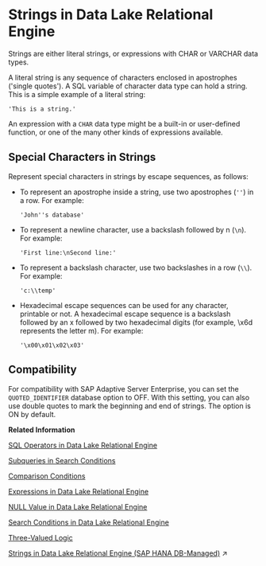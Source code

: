 <!-- loioa4ed4ede84f21015a8499167b3f9d18a -->

# Strings in Data Lake Relational Engine

Strings are either literal strings, or expressions with CHAR or VARCHAR data types.



A literal string is any sequence of characters enclosed in apostrophes \('single quotes'\). A SQL variable of character data type can hold a string. This is a simple example of a literal string:

```
'This is a string.'
```

An expression with a `CHAR` data type might be a built-in or user-defined function, or one of the many other kinds of expressions available.



<a name="loioa4ed4ede84f21015a8499167b3f9d18a__strings_section2"/>

## Special Characters in Strings

Represent special characters in strings by escape sequences, as follows:

-   To represent an apostrophe inside a string, use two apostrophes \(`''`\) in a row. For example:

    ```
    'John''s database'
    ```

-   To represent a newline character, use a backslash followed by n \(`\n`\). For example:

    ```
    'First line:\nSecond line:'
    ```

-   To represent a backslash character, use two backslashes in a row \(`\\`\). For example:

    ```
    'c:\\temp'
    ```

-   Hexadecimal escape sequences can be used for any character, printable or not. A hexadecimal escape sequence is a backslash followed by an x followed by two hexadecimal digits \(for example, \\x6d represents the letter m\). For example:

    ```
    '\x00\x01\x02\x03'
    ```




<a name="loioa4ed4ede84f21015a8499167b3f9d18a__strings_section3"/>

## Compatibility

For compatibility with SAP Adaptive Server Enterprise, you can set the `QUOTED_IDENTIFIER` database option to OFF. With this setting, you can also use double quotes to mark the beginning and end of strings. The option is ON by default.

**Related Information**  


[SQL Operators in Data Lake Relational Engine](sql-operators-in-data-lake-relational-engine-a4f0a69.md "These topics describe the arithmetic, string, and bitwise operators available in data lake Relational Engine.")

[Subqueries in Search Conditions](subqueries-in-search-conditions-a4fb435.md "A subquery is a SELECT statement enclosed in parentheses. Such a SELECT statement must contain one and only one select list item.")

[Comparison Conditions](comparison-conditions-a4fabf2.md "Comparison conditions in search conditions use a comparison operator.")

[Expressions in Data Lake Relational Engine](expressions-in-data-lake-relational-engine-a4ee102.md "Expressions are formed from different kinds of elements, such as constants, column names, SQL operators, and subqueries.")

[NULL Value in Data Lake Relational Engine](null-value-in-data-lake-relational-engine-a5107a2.md "Use NULL to specify a value that is unknown, missing, or not applicable.")

[Search Conditions in Data Lake Relational Engine](search-conditions-in-data-lake-relational-engine-a4fa3d9.md "Conditions are used to choose a subset of the rows from a table, or in a control statement such as an IF statement to determine control of flow.")

[Three-Valued Logic](three-valued-logic-a501bc6.md "The AND, OR, NOT, and IS logical operators of SQL work in three-valued logic.")

[Strings in Data Lake Relational Engine (SAP HANA DB-Managed)](https://help.sap.com/viewer/a898e08b84f21015969fa437e89860c8/2023_2_QRC/en-US/b5f28c46b0ba4ba1915249c2ad0cf44a.html "Strings are either literal strings, or expressions with CHAR or VARCHAR data types.") :arrow_upper_right:

